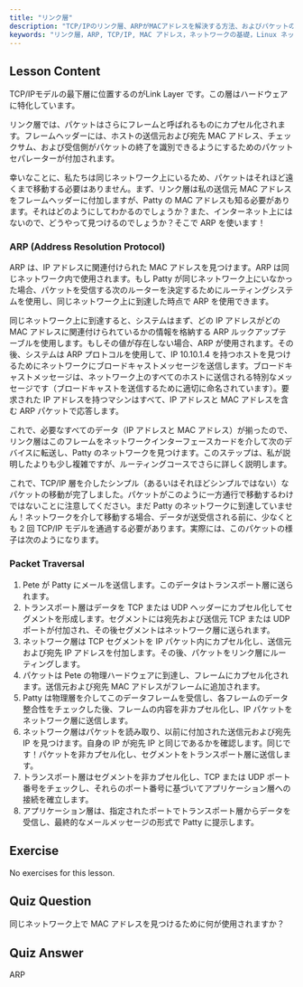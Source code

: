 ```yaml
---
title: "リンク層"
description: "TCP/IPのリンク層、ARPがMACアドレスを解決する方法、およびパケットの移動について学びます。このLinuxネットワーキングチュートリアルでネットワークの基礎を理解しましょう。"
keywords: "リンク層，ARP, TCP/IP, MAC アドレス，ネットワークの基礎，Linux ネットワーキング，初心者，チュートリアル"
---
```


## Lesson Content

TCP/IPモデルの最下層に位置するのがLink Layer です。この層はハードウェアに特化しています。

リンク層では、パケットはさらにフレームと呼ばれるものにカプセル化されます。フレームヘッダーには、ホストの送信元および宛先 MAC アドレス、チェックサム、および受信側がパケットの終了を識別できるようにするためのパケットセパレーターが付加されます。

幸いなことに、私たちは同じネットワーク上にいるため、パケットはそれほど遠くまで移動する必要はありません。まず、リンク層は私の送信元 MAC アドレスをフレームヘッダーに付加しますが、Patty の MAC アドレスも知る必要があります。それはどのようにしてわかるのでしょうか？また、インターネット上にはないので、どうやって見つけるのでしょうか？そこで ARP を使います！

### ARP (Address Resolution Protocol)

ARP は、IP アドレスに関連付けられた MAC アドレスを見つけます。ARP は同じネットワーク内で使用されます。もし Patty が同じネットワーク上にいなかった場合、パケットを受信する次のルーターを決定するためにルーティングシステムを使用し、同じネットワーク上に到達した時点で ARP を使用できます。

同じネットワーク上に到達すると、システムはまず、どの IP アドレスがどの MAC アドレスに関連付けられているかの情報を格納する ARP ルックアップテーブルを使用します。もしその値が存在しない場合、ARP が使用されます。その後、システムは ARP プロトコルを使用して、IP 10.10.1.4 を持つホストを見つけるためにネットワークにブロードキャストメッセージを送信します。ブロードキャストメッセージは、ネットワーク上のすべてのホストに送信される特別なメッセージです（ブロードキャストを送信するために適切に命名されています）。要求された IP アドレスを持つマシンはすべて、IP アドレスと MAC アドレスを含む ARP パケットで応答します。

これで、必要なすべてのデータ（IP アドレスと MAC アドレス）が揃ったので、リンク層はこのフレームをネットワークインターフェースカードを介して次のデバイスに転送し、Patty のネットワークを見つけます。このステップは、私が説明したよりも少し複雑ですが、ルーティングコースでさらに詳しく説明します。

これで、TCP/IP 層を介したシンプル（あるいはそれほどシンプルではない）なパケットの移動が完了しました。パケットがこのように一方通行で移動するわけではないことに注意してください。まだ Patty のネットワークに到達していません！ネットワークを介して移動する場合、データが送受信される前に、少なくとも 2 回 TCP/IP モデルを通過する必要があります。実際には、このパケットの様子は次のようになります。

### Packet Traversal

1. Pete が Patty にメールを送信します。このデータはトランスポート層に送られます。
2. トランスポート層はデータを TCP または UDP ヘッダーにカプセル化してセグメントを形成します。セグメントには宛先および送信元 TCP または UDP ポートが付加され、その後セグメントはネットワーク層に送られます。
3. ネットワーク層は TCP セグメントを IP パケット内にカプセル化し、送信元および宛先 IP アドレスを付加します。その後、パケットをリンク層にルーティングします。
4. パケットは Pete の物理ハードウェアに到達し、フレームにカプセル化されます。送信元および宛先 MAC アドレスがフレームに追加されます。
5. Patty は物理層を介してこのデータフレームを受信し、各フレームのデータ整合性をチェックした後、フレームの内容を非カプセル化し、IP パケットをネットワーク層に送信します。
6. ネットワーク層はパケットを読み取り、以前に付加された送信元および宛先 IP を見つけます。自身の IP が宛先 IP と同じであるかを確認します。同じです！パケットを非カプセル化し、セグメントをトランスポート層に送信します。
7. トランスポート層はセグメントを非カプセル化し、TCP または UDP ポート番号をチェックし、それらのポート番号に基づいてアプリケーション層への接続を確立します。
8. アプリケーション層は、指定されたポートでトランスポート層からデータを受信し、最終的なメールメッセージの形式で Patty に提示します。

## Exercise

No exercises for this lesson.

## Quiz Question

同じネットワーク上で MAC アドレスを見つけるために何が使用されますか？

## Quiz Answer

ARP
